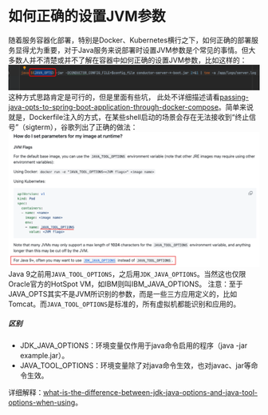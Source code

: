 # 如何正确的设置JVM参数

随着服务容器化部署，特别是Docker、Kubernetes横行之下，如何正确的部署服务显得尤为重要，对于Java服务来说部署时设置JVM参数是个常见的事情。但大多数人并不清楚或并不了解在容器中如何正确的设置JVM参数，比如这样的：
![jvm-dockerfile.png](assets/jvm-dockerfile.png)
这种方式思路肯定是可行的，但是里面有些坑， 此处不详细描述请看[passing-java-opts-to-spring-boot-application-through-docker-compose](https://stackoverflow.com/questions/53785577/passing-java-opts-to-spring-boot-application-through-docker-compose)。简单来说就是，Dockerfile注入的方式，在某些shell启动的场景会存在无法接收到“终止信号”（sigterm），谷歌列出了正确的做法：
![jvm-options-k8s.png](assets/jvm-options-k8s.png)
Java 9之前用`JAVA_TOOL_OPTIONS`，之后用`JDK_JAVA_OPTIONS`。当然这也仅限Oracle官方的HotSpot VM，如IBM则叫IBM_JAVA_OPTIONS。
注意：至于JAVA_OPTS其实不是JVM所识别的参数，而是一些三方应用定义的，比如Tomcat。而`JAVA_TOOL_OPTIONS`是标准的，所有虚拟机都能识别和应用的。

##### 区别
- JDK_JAVA_OPTIONS：环境变量仅作用于java命令启用的程序（java -jar example.jar）。
- JAVA_TOOL_OPTIONS：环境变量除了对java命令生效，也对javac、jar等命令生效。

详细解释：[what-is-the-difference-between-jdk-java-options-and-java-tool-options-when-using](https://stackoverflow.com/questions/52986487/what-is-the-difference-between-jdk-java-options-and-java-tool-options-when-using)。